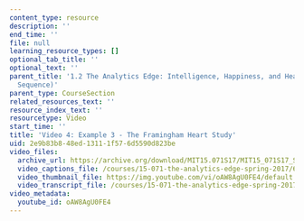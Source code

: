 ```yaml
---
content_type: resource
description: ''
end_time: ''
file: null
learning_resource_types: []
optional_tab_title: ''
optional_text: ''
parent_title: '1.2 The Analytics Edge: Intelligence, Happiness, and Health  (Lecture
  Sequence)'
parent_type: CourseSection
related_resources_text: ''
resource_index_text: ''
resourcetype: Video
start_time: ''
title: 'Video 4: Example 3 - The Framingham Heart Study'
uid: 2e9b83b8-48ed-1311-1f57-6d5590d823be
video_files:
  archive_url: https://archive.org/download/MIT15.071S17/MIT15_071S17_Session_1.2.04_300k.mp4
  video_captions_file: /courses/15-071-the-analytics-edge-spring-2017/64ee38ab9d675d4c9f19dc42da4b039f_oAW8AgU0FE4.vtt
  video_thumbnail_file: https://img.youtube.com/vi/oAW8AgU0FE4/default.jpg
  video_transcript_file: /courses/15-071-the-analytics-edge-spring-2017/e045379f56c9c03ccce5d18ab85586a3_oAW8AgU0FE4.pdf
video_metadata:
  youtube_id: oAW8AgU0FE4
---
```

